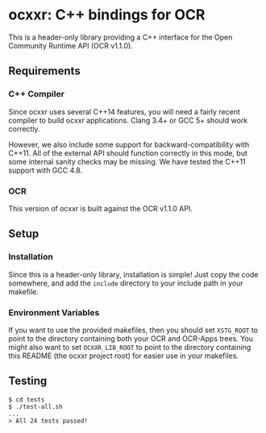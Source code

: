 ocxxr: C++ bindings for OCR
===========================

This is a header-only library providing a C++ interface
for the Open Community Runtime API (OCR v1.1.0).

Requirements
------------

### C++ Compiler

Since ocxxr uses several C++14 features,
you will need a fairly recent compiler to build ocxxr applications.
Clang 3.4+ or GCC 5+ should work correctly.

However, we also include some support for backward-compatibility with C++11.
All of the external API should function correctly in this mode,
but some internal sanity checks may be missing.
We have tested the C++11 support with GCC 4.8.

### OCR

This version of ocxxr is built against the OCR v1.1.0 API.

Setup
-----

### Installation

Since this is a header-only library, installation is simple!
Just copy the code somewhere, and add the `include` directory
to your include path in your makefile.

### Environment Variables

If you want to use the provided makefiles, then you should set `XSTG_ROOT`
to point to the directory containing both your OCR and OCR-Apps trees.
You might also want to set `OCXXR_LIB_ROOT` to point to
the directory containing this README (the ocxxr project root)
for easier use in your makefiles.

Testing
-------

    $ cd tests
    $ ./test-all.sh
    ...
    > All 24 tests passed!

